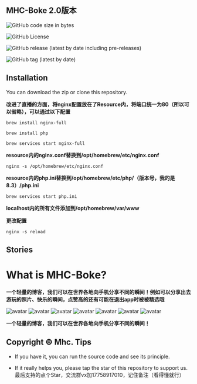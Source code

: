MHC-Boke 2.0版本
---------------

![GitHub code size in bytes](https://img.shields.io/github/languages/code-size/Mhc-Inc/MHC-Boke)

![GitHub License](https://img.shields.io/github/license/Mhc-Inc/MHC-Boke)

![GitHub release (latest by date including pre-releases)](https://img.shields.io/github/v/release/Mhc-Inc/MHC-Boke?include_prereleases)

![GitHub tag (latest by date)](https://img.shields.io/github/v/tag/Mhc-Inc/MHC-Boke.svg)

Installation
---------------

You can download the zip or clone this repository.

**改进了直播的方面，将nginx配置放在了Resource内，将端口统一为80（所以可以省略），可以通过以下配置**

```brew install nginx-full```

```brew install php```

```brew services start nginx-full```

**resource内的nginx.conf替换到/opt/homebrew/etc/nginx.conf**

```nginx -s /opt/homebrew/etc/nginx.conf```

**resource内的php.ini替换到/opt/homebrew/etc/php/（版本号，我的是8.3）/php.ini**

```brew services start php.ini```

**localhost内的所有文件添加到/opt/homebrew/var/www**

**更改配置**

```nginx -s reload```

Stories
---------------

# What is MHC-Boke?

**一个轻量的博客，我们可以在世界各地向手机分享不同的瞬间！例如可以分享出去游玩的照片、快乐的瞬间，点赞高的还有可能在退出app时被被精选哦**

![avatar](https://is1-ssl.mzstatic.com/image/thumb/PurpleSource126/v4/c1/37/70/c13770f4-d1db-caf5-6c8c-17ed511ee38b/e459b9bd-309e-4fa1-a866-e3dbeff3ff53_Simulator_Screenshot_-_iPhone_14_Plus_-_2023-08-24_at_17.17.03.png/400x800bb.png)
![avatar](https://is1-ssl.mzstatic.com/image/thumb/PurpleSource116/v4/e3/bc/df/e3bcdf77-6eb6-4e3c-6c4f-ca1f5cae11c4/ffb2acb8-36d6-47e8-8702-c3f1cd730fc6_Simulator_Screenshot_-_iPhone_14_Plus_-_2023-08-24_at_17.15.56.png/400x800bb.png)
![avatar](https://is1-ssl.mzstatic.com/image/thumb/PurpleSource116/v4/aa/67/c1/aa67c148-c586-6140-78e9-87c7d521dedf/5dad917b-dcbf-43b9-9ca5-e79a88f942bb_Simulator_Screenshot_-_iPhone_14_Plus_-_2023-08-24_at_17.17.19.png/400x800bb.png)
![avatar](https://is1-ssl.mzstatic.com/image/thumb/PurpleSource116/v4/ef/3c/8d/ef3c8def-bbac-a6cd-06ae-826ba6ad7cc2/8e455a78-c04e-4fa4-ba18-4dab4904f471_Simulator_Screenshot_-_iPhone_14_Plus_-_2023-08-24_at_17.18.55.png/400x800bb.png)
![avatar](https://is1-ssl.mzstatic.com/image/thumb/PurpleSource126/v4/4e/0c/27/4e0c2725-777f-9d8a-59c6-882482df2945/44fd3453-1488-4418-95d4-850e92878991_Simulator_Screenshot_-_iPhone_14_Plus_-_2023-08-24_at_17.52.45.png/400x800bb.png)
![avatar](https://is1-ssl.mzstatic.com/image/thumb/PurpleSource116/v4/eb/9c/4b/eb9c4be6-2388-7d77-a297-2ea7250196e2/4ee97072-be59-4834-8425-47f62a3cc21c_Simulator_Screenshot_-_iPhone_14_Plus_-_2023-08-24_at_17.55.56.png/400x800bb.png)
![avatar](https://is1-ssl.mzstatic.com/image/thumb/PurpleSource126/v4/c0/b2/6b/c0b26be0-02d5-c009-f074-be7f8988e676/67c0a416-b27f-4d6d-864f-969076fb7e01_Simulator_Screenshot_-_iPhone_14_Plus_-_2023-08-24_at_17.56.12.png/400x800bb.png)

**一个轻量的博客，我们可以在世界各地向手机分享不同的瞬间！**

Copyright © Mhc.
Tips
-------

-  If you have it, you can run the source code and see its principle.

-  If it really helps you, please tap the star of this repository to support us.
    最后支持的点个Star，交流群vx加17758917010，记住备注（看得懂就行）
